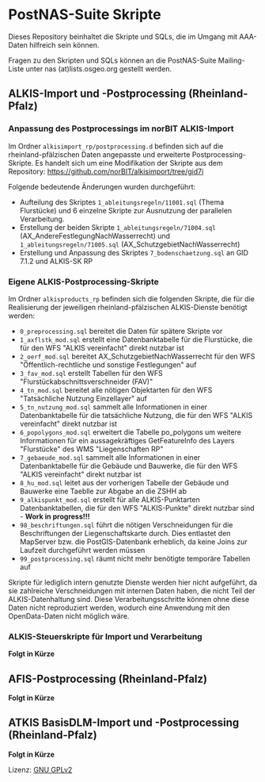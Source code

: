 # PostNAS-Suite Skripte

Dieses Repository beinhaltet die Skripte und SQLs, die im Umgang mit AAA-Daten hilfreich sein können.

Fragen zu den Skripten und SQLs können an die PostNAS-Suite Mailing-Liste unter nas (at)lists.osgeo.org gestellt werden.

## ALKIS-Import und -Postprocessing (Rheinland-Pfalz)

### Anpassung des Postprocessings im norBIT ALKIS-Import

Im Ordner `alkisimport_rp/postprocessing.d` befinden sich auf die rheinland-pfälzischen Daten angepasste und erweiterte Postprocessing-Skripte. Es handelt sich um eine Modifikation der Skripte aus dem  Repository: https://github.com/norBIT/alkisimport/tree/gid7i 

Folgende bedeutende Änderungen wurden durchgeführt:

* Aufteilung des Skriptes `1_ableitungsregeln/11001.sql` (Thema Flurstücke) und 6 einzelne Skripte zur Ausnutzung der parallelen Verarbeitung.
* Erstellung der beiden Skripte `1_ableitungsregeln/71004.sql` (AX_AndereFestlegungNachWasserrecht) und `1_ableitungsregeln/71005.sql` (AX_SchutzgebietNachWasserrecht)
* Erstellung und Anpassung des Skriptes `7_bodenschaetzung.sql` an GID 7.1.2 und ALKIS-SK RP

### Eigene ALKIS-Postprocessing-Skripte

Im Ordner `alkisproducts_rp` befinden sich die folgenden Skripte, die für die Realisierung der jeweiligen rheinland-pfälzischen ALKIS-Dienste benötigt werden:

* `0_preprocessing.sql` bereitet die Daten für spätere Skripte vor
* `1_axflstk_mod.sql` erstellt eine Datenbanktabelle für die Flurstücke, die für den WFS "ALKIS vereinfacht" direkt nutzbar ist
* `2_oerf_mod.sql` bereitet AX_SchutzgebietNachWasserrecht für den WFS "Öffentlich-rechtliche und sonstige Festlegungen" auf
* `3_fav_mod.sql` erstellt Tabellen für den WFS "Flurstückabschnittsverschneider (FAV)"
* `4_tn_mod.sql` bereitet alle nötigen Objektarten für den WFS "Tatsächliche Nutzung Einzellayer" auf
* `5_tn_nutzung_mod.sql` sammelt alle Informationen in einer Datenbanktabelle für die tatsächliche Nutzung, die für den WFS "ALKIS vereinfacht" direkt nutzbar ist
* `6_popolygons_mod.sql` erweitert die Tabelle po_polygons um weitere Informationen für ein aussagekräftiges GetFeatureInfo des Layers "Flurstücke" des WMS "Liegenschaften RP"
* `7_gebaeude_mod.sql` sammelt alle Informationen in einer Datenbanktabelle für die Gebäude und Bauwerke, die für den WFS "ALKIS vereinfacht" direkt nutzbar ist 
* `8_hu_mod.sql` leitet aus der vorherigen Tabelle der Gebäude und Bauwerke eine Taeblle zur Abgabe an die ZSHH ab
* `9_alkispunkt_mod.sql` erstellt für alle ALKIS-Punktarten Datenbanktabellen, die für den WFS "ALKIS-Punkte" direkt nutzbar sind - **Work in progress!!!**
* `98_beschriftungen.sql` führt die nötigen Verschneidungen für die Beschriftungen der Liegenschaftskarte durch. Dies entlastet den MapServer bzw. die PostGIS-Datenbank erheblich, da keine Joins zur Laufzeit durchgeführt werden müssen
* `99_postprocessing.sql` räumt nicht mehr benötigte temporäre Tabellen auf

Skripte für lediglich intern genutzte Dienste werden hier nicht aufgeführt, da sie zahlreiche Verschneidungen mit internen Daten haben, die nicht Teil der ALKIS-Datenhaltung sind. Diese Verarbeitungsschritte können ohne diese Daten nicht reproduziert werden, wodurch eine Anwendung mit den OpenData-Daten nicht möglich wäre. 

### ALKIS-Steuerskripte für Import und Verarbeitung

**Folgt in Kürze**

## AFIS-Postprocessing (Rheinland-Pfalz)

**Folgt in Kürze**

## ATKIS BasisDLM-Import und -Postprocessing (Rheinland-Pfalz)

**Folgt in Kürze**


Lizenz: [GNU GPLv2](https://www.gnu.org/licenses/old-licenses/gpl-2.0.en.html)